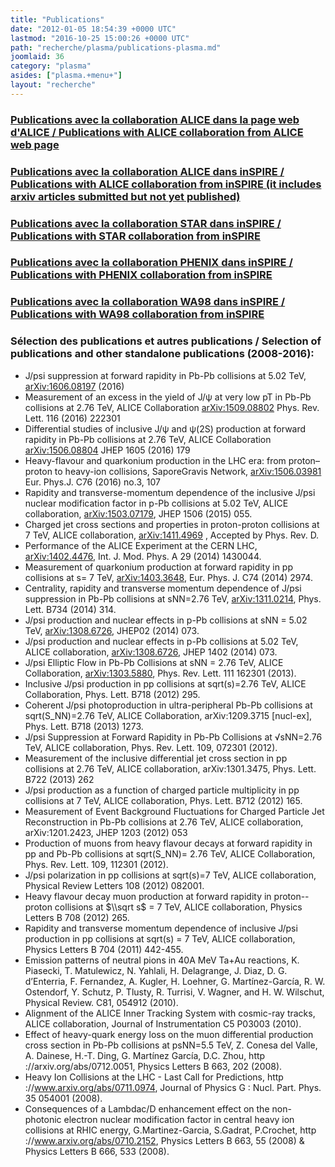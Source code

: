 ```yaml
---
title: "Publications"
date: "2012-01-05 18:54:39 +0000 UTC"
lastmod: "2016-10-25 15:00:26 +0000 UTC"
path: "recherche/plasma/publications-plasma.md"
joomlaid: 36
category: "plasma"
asides: ["plasma.+menu+"]
layout: "recherche"
---
```

### [Publications avec la collaboration ALICE dans la page web d'ALICE / Publications with ALICE collaboration from ALICE web page](http://aliceinfo.cern.ch/ArtSubmission/publications)

### [Publications avec la collaboration ALICE dans inSPIRE / Publications with ALICE collaboration from inSPIRE (it includes arxiv articles submitted but not yet published)](http://inspirehep.net/search?ln=en&ln=en&p=find+%!a(MISSING)+aphecetche+and+cn+alice%!&(MISSING)of=hb&action_search=Search&sf=&so=d&rm=&rg=25&sc=0)

### [Publications avec la collaboration STAR dans inSPIRE / Publications with STAR collaboration from inSPIRE](http://inspirehep.net/search?ln=en&ln=en&p=findor+%!a(MISSING)+erazmus+and+cn+star%!+(MISSING)or+%!a(MISSING)+kabana+and+cn+star%!+(MISSING)&of=hb&action_search=Search&sf=&so=d&rm=&rg=25&sc=0)

### [Publications avec la collaboration PHENIX dans inSPIRE / Publications with PHENIX collaboration from inSPIRE](http://inspirehep.net/search?ln=en&ln=en&p=find++%!a(MISSING)+aphecetche+and+cn+phenix%!+(MISSING)&of=hb&action_search=Search&sf=&so=d&rm=&rg=25&sc=0)

### [Publications avec la collaboration WA98 dans inSPIRE / Publications with WA98 collaboration from inSPIRE](http://inspirehep.net/search?ln=en&ln=en&p=find+%!a(MISSING)+schutz+and+cn+wa98%!&(MISSING)of=hb&action_search=Search&sf=&so=d&rm=&rg=25&sc=0)

### Sélection des publications et autres publications / Selection of publications and other standalone publications (2008-2016):

*   J/psi suppression at forward rapidity in Pb-Pb collisions at 5.02 TeV, [arXiv:1606.08197](http://arxiv.org/abs/1606.08197) (2016)
*   Measurement of an excess in the yield of J/ψ at very low pT in Pb-Pb collisions at 2.76 TeV, ALICE Collaboration [arXiv:1509.08802](http://arxiv.org/abs/1509.08802) Phys. Rev. Lett. 116 (2016) 222301
*   Differential studies of inclusive J/ψ and ψ(2S) production at forward rapidity in Pb-Pb collisions at 2.76 TeV, ALICE Collaboration [arXiv:1506.08804](http://arxiv.org/abs/1506.08804) JHEP 1605 (2016) 179
*   Heavy-flavour and quarkonium production in the LHC era: from proton–proton to heavy-ion collisions, SaporeGravis Network, [arXiv:1506.03981](http://arxiv.org/abs/1506.03981) Eur. Phys.J. C76 (2016) no.3, 107
*   Rapidity and transverse-momentum dependence of the inclusive J/psi nuclear modification factor in p-Pb collisions at 5.02 TeV, ALICE collaboration, [arXiv:1503.07179](http://arxiv.org/abs/1503.07179), JHEP 1506 (2015) 055.
*   Charged jet cross sections and properties in proton-proton collisions at 7 TeV, ALICE collaboration, [arXiv:1411.4969](http://arxiv.org/abs/1411.4969) , Accepted by Phys. Rev. D.
*   Performance of the ALICE Experiment at the CERN LHC, [arXiv:1402.4476](http://arxiv.org/abs/1402.4476), Int. J. Mod. Phys. A 29 (2014) 1430044.
*   Measurement of quarkonium production at forward rapidity in pp collisions at s= 7 TeV, [arXiv:1403.3648](http://arxiv.org/abs/1403.3648), Eur. Phys. J. C74 (2014) 2974.
*   Centrality, rapidity and transverse momentum dependence of J/psi suppression in Pb-Pb collisions at sNN=2.76 TeV, [arXiv:1311.0214](http://arxiv.org/abs/1311.0214), Phys. Lett. B734 (2014) 314.
*   J/psi production and nuclear effects in p-Pb collisions at sNN = 5.02 TeV, [arXiv:1308.6726](http://arxiv.org/abs/1308.6726), JHEP02 (2014) 073.
*   J/psi production and nuclear effects in p-Pb collisions at 5.02 TeV, ALICE collaboration, [arXiv:1308.6726](http://arxiv.org/abs/1308.6726), JHEP 1402 (2014) 073.
*   J/psi Elliptic Flow in Pb-Pb Collisions at sNN = 2.76 TeV, ALICE Collaboration, [arXiv:1303.5880](http://arxiv.org/abs/1303.5880), Phys. Rev. Lett. 111 162301 (2013).
*   Inclusive J/psi production in pp collisions at sqrt(s)=2.76 TeV, ALICE Collaboration, Phys. Lett. B718 (2012) 295.
*   Coherent J/psi photoproduction in ultra-peripheral Pb-Pb collisions at sqrt(S\_NN)=2.76 TeV, ALICE Collaboration, arXiv:1209.3715 \[nucl-ex\], Phys. Lett. B718 (2013) 1273.
*   J/psi Suppression at Forward Rapidity in Pb-Pb Collisions at √sNN=2.76 TeV, ALICE collaboration, Phys. Rev. Lett. 109, 072301 (2012).
*   Measurement of the inclusive differential jet cross section in pp collisions at 2.76 TeV, ALICE collaboration, arXiv:1301.3475, Phys. Lett. B722 (2013) 262
*   J/psi production as a function of charged particle multiplicity in pp collisions at 7 TeV, ALICE collaboration, Phys. Lett. B712 (2012) 165.
*   Measurement of Event Background Fluctuations for Charged Particle Jet Reconstruction in Pb-Pb collisions at 2.76 TeV, ALICE collaboration, arXiv:1201.2423, JHEP 1203 (2012) 053
*   Production of muons from heavy flavour decays at forward rapidity in pp and Pb-Pb collisions at sqrt(S\_NN)= 2.76 TeV, ALICE Collaboration, Phys. Rev. Lett. 109, 112301 (2012).
*   J/psi polarization in pp collisions at sqrt(s)=7 TeV, ALICE collaboration, Physical Review Letters 108 (2012) 082001.
*   Heavy flavour decay muon production at forward rapidity in proton--proton collisions at $\\sqrt s$ = 7 TeV, ALICE collaboration, Physics Letters B 708 (2012) 265.
*   Rapidity and transverse momentum dependence of inclusive J/psi production in pp collisions at sqrt(s) = 7 TeV, ALICE collaboration, Physics Letters B 704 (2011) 442-455.
*   Emission patterns of neutral pions in 40A MeV Ta+Au reactions, K. Piasecki, T. Matulewicz, N. Yahlali, H. Delagrange, J. Diaz, D. G. d’Enterria, F. Fernandez, A. Kugler, H. Loehner, G. Martínez-García, R. W. Ostendorf, Y. Schutz, P. Tlusty, R. Turrisi, V. Wagner, and H. W. Wilschut, Physical Review. C81, 054912 (2010).
*   Alignment of the ALICE Inner Tracking System with cosmic-ray tracks, ALICE collaboration, Journal of Instrumentation C5 P03003 (2010).
*   Effect of heavy-quark energy loss on the muon differential production cross section in Pb-Pb collisions at psNN=5.5 TeV, Z. Conesa del Valle, A. Dainese, H.-T. Ding, G. Martínez García, D.C. Zhou, http ://arxiv.org/abs/0712.0051, Physics Letters B 663, 202 (2008).
*   Heavy Ion Collisions at the LHC - Last Call for Predictions, http ://www.arxiv.org/abs/0711.0974, Journal of Physics G : Nucl. Part. Phys. 35 054001 (2008).
*   Consequences of a Lambdac/D enhancement effect on the non-photonic electron nuclear modification factor in central heavy ion collisions at RHIC energy, G.Martinez-Garcia, S.Gadrat, P.Crochet, http ://www.arxiv.org/abs/0710.2152, Physics Letters B 663, 55 (2008) & Physics Letters B 666, 533 (2008).
